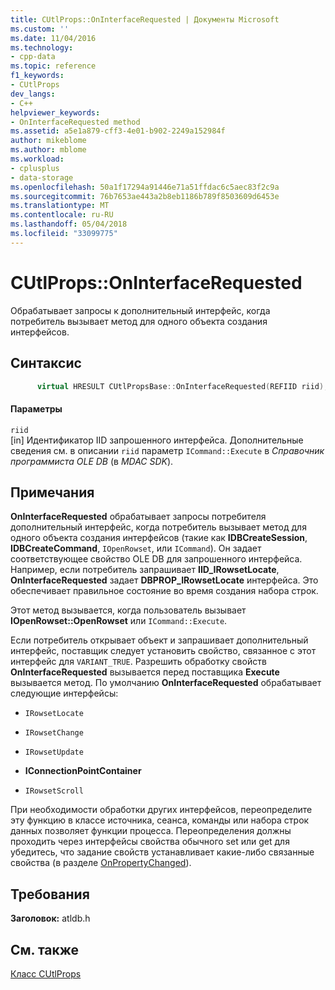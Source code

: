 ```yaml
---
title: CUtlProps::OnInterfaceRequested | Документы Microsoft
ms.custom: ''
ms.date: 11/04/2016
ms.technology:
- cpp-data
ms.topic: reference
f1_keywords:
- CUtlProps
dev_langs:
- C++
helpviewer_keywords:
- OnInterfaceRequested method
ms.assetid: a5e1a879-cff3-4e01-b902-2249a152984f
author: mikeblome
ms.author: mblome
ms.workload:
- cplusplus
- data-storage
ms.openlocfilehash: 50a1f17294a91446e71a51ffdac6c5aec83f2c9a
ms.sourcegitcommit: 76b7653ae443a2b8eb1186b789f8503609d6453e
ms.translationtype: MT
ms.contentlocale: ru-RU
ms.lasthandoff: 05/04/2018
ms.locfileid: "33099775"
---
```

# <a name="cutlpropsoninterfacerequested"></a>CUtlProps::OnInterfaceRequested
Обрабатывает запросы к дополнительный интерфейс, когда потребитель вызывает метод для одного объекта создания интерфейсов.  
  
## <a name="syntax"></a>Синтаксис  
  
```cpp
      virtual HRESULT CUtlPropsBase::OnInterfaceRequested(REFIID riid);  
```  
  
#### <a name="parameters"></a>Параметры  
 `riid`  
 [in] Идентификатор IID запрошенного интерфейса. Дополнительные сведения см. в описании `riid` параметр `ICommand::Execute` в *Справочник программиста OLE DB* (в *MDAC SDK*).  
  
## <a name="remarks"></a>Примечания  
 **OnInterfaceRequested** обрабатывает запросы потребителя дополнительный интерфейс, когда потребитель вызывает метод для одного объекта создания интерфейсов (такие как **IDBCreateSession**, **IDBCreateCommand**, `IOpenRowset`, или `ICommand`). Он задает соответствующее свойство OLE DB для запрошенного интерфейса. Например, если потребитель запрашивает **IID_IRowsetLocate**, **OnInterfaceRequested** задает **DBPROP_IRowsetLocate** интерфейса. Это обеспечивает правильное состояние во время создания набора строк.  
  
 Этот метод вызывается, когда пользователь вызывает **IOpenRowset::OpenRowset** или `ICommand::Execute`.  
  
 Если потребитель открывает объект и запрашивает дополнительный интерфейс, поставщик следует установить свойство, связанное с этот интерфейс для `VARIANT_TRUE`. Разрешить обработку свойств **OnInterfaceRequested** вызывается перед поставщика **Execute** вызывается метод. По умолчанию **OnInterfaceRequested** обрабатывает следующие интерфейсы:  
  
-   `IRowsetLocate`  
  
-   `IRowsetChange`  
  
-   `IRowsetUpdate`  
  
-   **IConnectionPointContainer**  
  
-   `IRowsetScroll`  
  
 При необходимости обработки других интерфейсов, переопределите эту функцию в классе источника, сеанса, команды или набора строк данных позволяет функции процесса. Переопределения должны проходить через интерфейсы свойства обычного set или get для убедитесь, что задание свойств устанавливает какие-либо связанные свойства (в разделе [OnPropertyChanged](../../data/oledb/cutlprops-onpropertychanged.md)).  
  
## <a name="requirements"></a>Требования  
 **Заголовок:** atldb.h  
  
## <a name="see-also"></a>См. также  
 [Класс CUtlProps](../../data/oledb/cutlprops-class.md)